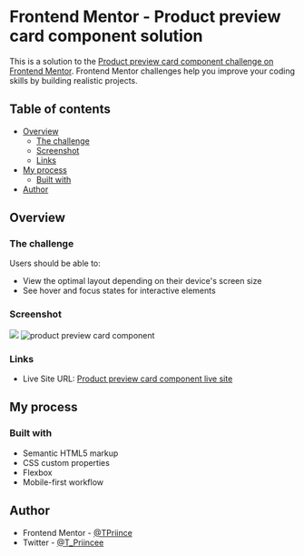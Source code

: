 # Frontend Mentor - Product preview card component solution

This is a solution to the [Product preview card component challenge on Frontend Mentor](https://www.frontendmentor.io/challenges/product-preview-card-component-GO7UmttRfa). Frontend Mentor challenges help you improve your coding skills by building realistic projects. 

## Table of contents

- [Overview](#overview)
  - [The challenge](#the-challenge)
  - [Screenshot](#screenshot)
  - [Links](#links)
- [My process](#my-process)
  - [Built with](#built-with)
- [Author](#author)

## Overview

### The challenge

Users should be able to:

- View the optimal layout depending on their device's screen size
- See hover and focus states for interactive elements

### Screenshot

![](./screenshot.jpg)
<img src="https://drive.google.com/uc?export=view&id=13jQRXh7q9JEXBBaXmGFa-QMB6A3zRNY3" alt="product preview card component" />

### Links

- Live Site URL: [Product preview card component live site](https://tpriince.github.io/Product_preview_card/)

## My process

### Built with

- Semantic HTML5 markup
- CSS custom properties
- Flexbox
- Mobile-first workflow


## Author

- Frontend Mentor - [@TPriince](https://www.frontendmentor.io/profile/TPriince)
- Twitter - [@T_Priincee](https://www.twitter.com/T_Priincee)

